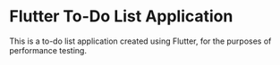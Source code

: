 # Flutter To-Do List Application

This is a to-do list application created using Flutter, for the purposes of performance testing.

